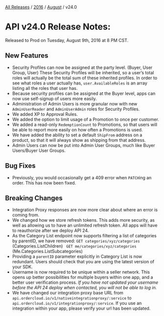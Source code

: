 [All Releases](../../README.md) / [2016](../README.md) / [August](README.md) / v24.0
# API v24.0 Release Notes:

Released to Prod on Tuesday, August 9th, 2016 at 8 PM CST.

## New Features
- Security Profiles can now be assigned at the party level. (Buyer, User Group, User) These Security Profiles will be inherited, so a user’s total roles will actually be the total sum of these inherited profiles. In order to see what roles a user actually has, `user.AvailableRoles` is an array listing all the roles that user has.
- Because security profiles can be assigned at the Buyer level, apps can now use self-signup of users more easily. 
- Administration of Admin Users is more granular now with new `AdminUserReader` and `AdminUserAdmin` roles for Security Profiles. 
- We added XP to Approval Rules. 
- We added the option to limit usage of a Promotion to once per customer. 
- We added a read-only `RedemptionCount` to Promotions, so that users will be able to report more easily on how often a Promotions is used.
- We have added the ability to set a default `ShipFrom` address on a product, so that it will always show as shipping from that address. 
- Admin Users can now be put into Admin User Groups, much like Buyer Users/Buyer User Groups.

## Bug Fixes
- Previously, you would occasionally get a 409 error when `PATCH`ing an order. This has now been fixed.

## Breaking Changes
- Integration Proxy responses are now more clear about where an error is coming from. 
- We changed how we store refresh tokens. This adds more security, as well as allowing us to have an unlimited refresh token. All apps will have to reauthorize after we deploy API 24. 
- As the Category List endpoint now supports filtering a list of categories by parentID, we have removed: `GET categories/xyz/categories` (Categories.ListChildren) ` GET me/categories/xyz/categories` (Me.Categories.ListSubcategories) 
- Providing a `parentID` parameter explicitly in Category List is now redundant. Users should check that you are using the latest version of your SDK. 
- Username is now required to be unique within a seller network. This opens up better possibilities for multiple buyers within one app, and a better user verification process. *If you have not updated your username before the API 24 deploy when contacted, you will not be able to log in.* 
- We have changed our integration proxy base URL from `api.ordercloud.io/v1/nativeintegrationproxy/:service` to `api.ordercloud.io/v1/integrationproxy/:service`. If you use an integration within your app, please verify your url has been updated.